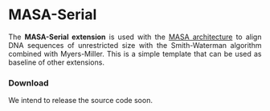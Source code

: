 # MASA-Serial
<p align="justify">
The <b>MASA-Serial extension</b> is used with the <a href="https://github.com/edanssandes/MASA-Core">MASA architecture</a> to align DNA sequences of unrestricted size with the Smith-Waterman algorithm combined with Myers-Miller. 
This is a simple template that can be used as baseline of other extensions.
</p>

### Download

We intend to release the source code soon.

